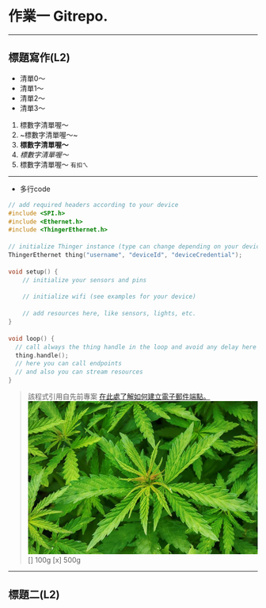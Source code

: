 # 作業一 Gitrepo.
---
## 標題寫作(L2)
* 清單0～
* 清單1～
* 清單2～
* 清單3～

1. 標數字清單喔～
1. ~標數字清單喔～~
1. **標數字清單喔～**
1. *標數字清單喔～*
1. 標數字清單喔～
`有扣ㄟ`
---
* 多行code
```cpp
// add required headers according to your device
#include <SPI.h>
#include <Ethernet.h>
#include <ThingerEthernet.h>

// initialize Thinger instance (type can change depending on your device)
ThingerEthernet thing("username", "deviceId", "deviceCredential");

void setup() {
    // initialize your sensors and pins

    // initialize wifi (see examples for your device)

    // add resources here, like sensors, lights, etc.
}

void loop() {
  // call always the thing handle in the loop and avoid any delay here
  thing.handle(); 
  // here you can call endpoints
  // and also you can stream resources
}
```

> 該程式引用自先前專案
[在此處了解如何建立電子郵件端點。](https://gtrx8fd3ds.gitbook.io/thinger-io/console#email-endpoint)
![大麻的啦!](weed.jpg)
[] 100g
[x] 500g

---
## 標題二(L2)